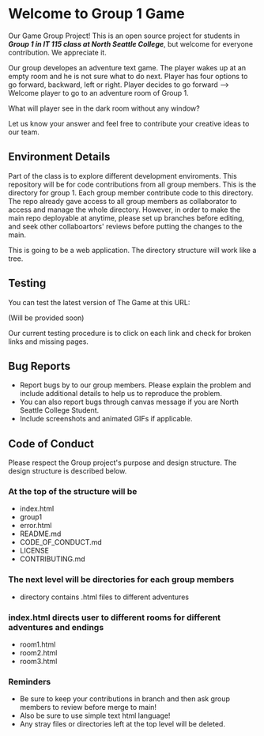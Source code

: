 # Welcome to Group 1 Game

Our Game Group Project! This is an open source project for students in ***Group 1 in IT 115 class at North Seattle College***, but welcome for everyone contribution. We appreciate it.

Our group developes an adventure text game. The player wakes up at an empty room and he is not sure what to do next.
Player has four options to go forward, backward, left or right.
Player decides to go forward --> Welcome player to go to an adventure room of Group 1.

What will player see in the dark room without any window? 

Let us know your answer and feel free to contribute your creative ideas to our team. 

## Environment Details

Part of the class is to explore different development enviroments. This repository will be for code contributions from all group members.
This is the directory for group 1. Each group member contribute code to this directory.
The repo already gave access to all group members as collaborator to access and manage the whole directory.
However, in order to make the main repo deployable at anytime, please set up branches before editing, and seek other collaboartors' reviews before putting the changes to the main. 

This is going to be a web application. The directory structure will work like a tree.

## Testing

You can test the latest version of The Game at this URL:

(Will be provided soon)

Our current testing procedure is to click on each link and check for broken links and missing pages. 

## Bug Reports

* Report bugs by to our group members. Please explain the problem and include additional details to help us to reproduce the problem.
* You can also report bugs through canvas message if you are North Seattle College Student.
* Include screenshots and animated GIFs if applicable.


## Code of Conduct

Please respect the Group project's purpose and design structure. The design structure is described below. 

### At the top of the structure will be

* index.html
* group1
* error.html
* README.md
* CODE_OF_CONDUCT.md
* LICENSE
* CONTRIBUTING.md

### The next level will be directories for each group members
* directory contains .html files to different adventures

### index.html directs user to different rooms for different adventures and endings

* room1.html
* room2.html
* room3.html

### Reminders

* Be sure to keep your contributions in branch and then ask group members to review before merge to main!
* Also be sure to use simple text html language!
* Any stray files or directories left at the top level will be deleted.
